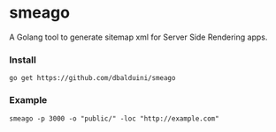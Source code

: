 # smeago
A Golang tool to generate sitemap xml for Server Side Rendering apps.

### Install

```
go get https://github.com/dbalduini/smeago
```

### Example

```
smeago -p 3000 -o "public/" -loc "http://example.com"
```
